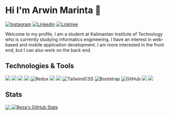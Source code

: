 # Hi I'm Arwin Marinta 👋

[![Instagram](https://img.shields.io/badge/instagram-%23E4405F.svg?&style=for-the-badge&logo=instagram&logoColor=white)](https://www.instagram.com/wynnn_1/)
[![Linkedin](https://img.shields.io/badge/linkedin-%230077B5.svg?&style=for-the-badge&logo=linkedin&logoColor=white)](https://www.linkedin.com/in/arwin-marinta-95512a256/)
[![Linktree](https://img.shields.io/badge/Linktree-%23FF0000.svg?&style=for-the-badge&logo=tree&logoColor=white)](https://link-tree.arwinmarinta.com/)





Welcome to my profile, I am a student at Kalimantan Institute of Technology who is currently studying informatics engineering. I have an interest in web-based and mobile application development. I am more interested in the front end, but I can also work on the back end.

## Technologies & Tools
![](https://img.shields.io/badge/javascript%20-%23323330.svg?&style=for-the-badge&logo=javascript&logoColor=%23F7DF1E)
![](https://img.shields.io/badge/react%20-%233e93c0.svg?&style=for-the-badge&logo=react&logoColor=white)
![](https://img.shields.io/badge/python%20-%2314354C.svg?&style=for-the-badge&logo=python&logoColor=white)
![](https://img.shields.io/badge/dart%20-%232682d4.svg?&style=for-the-badge&logo=dart&logoColor=white)
![Redux](https://img.shields.io/badge/redux-%23593d88.svg?style=for-the-badge&logo=redux&logoColor=white)
![](https://img.shields.io/badge/express-js%20-%23404d59.svg?&style=for-the-badge)
![](https://img.shields.io/badge/mysql-%2300f.svg?&style=for-the-badge&logo=mysql&logoColor=white)
![TailwindCSS](https://img.shields.io/badge/tailwindcss-%2338B2AC.svg?style=for-the-badge&logo=tailwind-css&logoColor=white)
![Bootstrap](https://img.shields.io/badge/bootstrap-%23563D7C.svg?style=for-the-badge&logo=bootstrap&logoColor=white)
![GitHub](https://img.shields.io/badge/github-%23121011.svg?style=for-the-badge&logo=github&logoColor=white)
![](https://img.shields.io/badge/git%20-%23F05033.svg?&style=for-the-badge&logo=git&logoColor=white)
![](https://img.shields.io/badge/:badgeContent?logo=flutter&logoColor=%2302569B&label=Flutter&color=white)

## Stats

<a href="https://github.com/ArwinMarinta">
  <img align="center" src="https://github-readme-stats.vercel.app/api/top-langs/?username=ArwinMarinta&title_color=ffffff&text_color=c9cacc&icon_color=2bbc8a&bg_color=1d1f21&exclude_repo=things-bin-aws&hide=hcl,html,css,less,scss,jupyter%20notebook,blade,pug" />
</a>
<a href="https://github.com/fahmialfareza/fahmialfareza">
  <img align="center" src="https://github-readme-stats.vercel.app/api?username=ArwinMarinta&show_icons=true&line_height=27&count_private=true&title_color=ffffff&text_color=c9cacc&icon_color=2bbc8a&bg_color=1d1f21" alt="Reza's GitHub Stats" />
</a>
